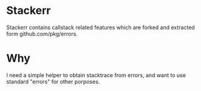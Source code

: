# Stackerr
Stackerr contains callstack related features which are forked and extracted form github.com/pkg/errors.

# Why
I need a simple helper to obtain stacktrace from errors,
 and want to use standard "errors" for other porposes.